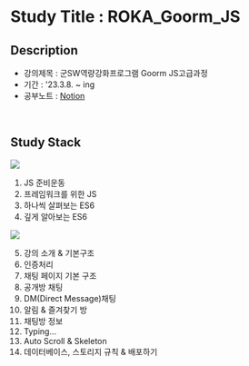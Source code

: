# Study Title : ROKA_Goorm_JS
## Description
- 강의제목 : 군SW역량강화프로그램 Goorm JS고급과정
- 기간 : '23.3.8. ~ ing
- 공부노트 : [Notion](https://tabby-slice-e73.notion.site/SW-JS-23a880e9110c434099139e07e352e669)

<br>

##  Study Stack

<img src="https://img.shields.io/badge/javascript-F7DF1E?style=for-the-badge&logo=javascript&logoColor=black">

1. JS 준비운동
2. 프레임워크를 위한 JS
3. 하나씩 살펴보는 ES6
4. 깊게 알아보는 ES6

<img src="https://img.shields.io/badge/react-61DAFB?style=for-the-badge&logo=react&logoColor=black">

5. 강의 소개 & 기본구조
6. 인증처리
7. 채팅 페이지 기본 구조
8. 공개방 채팅
9. DM(Direct Message)채팅
10. 알림 & 즐겨찾기 방
11. 채팅방 정보
12. Typing...
13. Auto Scroll & Skeleton
14. 데이터베이스, 스토리지 규칙 & 배포하기